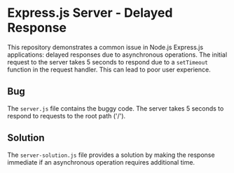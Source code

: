 # Express.js Server - Delayed Response

This repository demonstrates a common issue in Node.js Express.js applications: delayed responses due to asynchronous operations. The initial request to the server takes 5 seconds to respond due to a `setTimeout` function in the request handler.  This can lead to poor user experience.

## Bug

The `server.js` file contains the buggy code.  The server takes 5 seconds to respond to requests to the root path ('/').

## Solution

The `server-solution.js` file provides a solution by making the response immediate if an asynchronous operation requires additional time. 